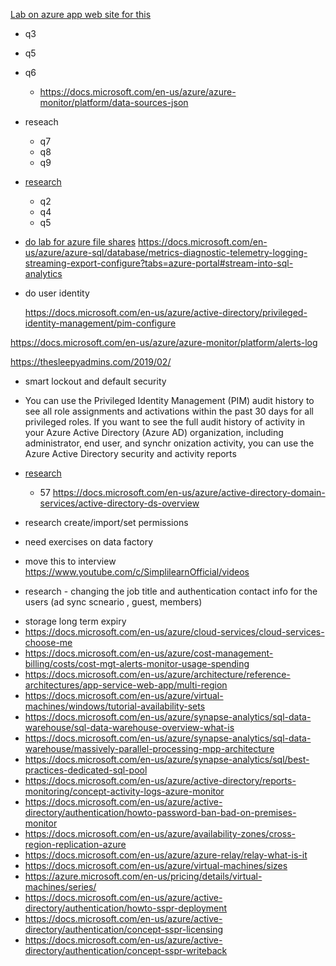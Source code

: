 [Lab on azure app web site for this](https://www.examtopics.com/exams/microsoft/az-304/view/) 
* q3
* q5
* q6
  * https://docs.microsoft.com/en-us/azure/azure-monitor/platform/data-sources-json

* reseach 
  * q7
  * q8
  * q9

* [research](https://www.examtopics.com/exams/microsoft/az-304/view/4/)
  * q2
  * q4
  * q5


* [do lab for azure file shares](https://docs.microsoft.com/en-us/azure/storage/files/)
https://docs.microsoft.com/en-us/azure/azure-sql/database/metrics-diagnostic-telemetry-logging-streaming-export-configure?tabs=azure-portal#stream-into-sql-analytics

* do user identity 

  https://docs.microsoft.com/en-us/azure/active-directory/privileged-identity-management/pim-configure

 
 https://docs.microsoft.com/en-us/azure/azure-monitor/platform/alerts-log
  


https://thesleepyadmins.com/2019/02/

* smart lockout and default security
* You can use the Privileged Identity Management (PIM) audit history to see all role assignments and activations within the past 30 days for all privileged roles. If you want to see the full audit history of activity in your Azure Active Directory (Azure AD) organization, including administrator, end user, and synchr
onization activity, you can use the Azure Active Directory security and activity reports

* [research](https://www.examtopics.com/exams/microsoft/az-304/view/15/)
  * 57
https://docs.microsoft.com/en-us/azure/active-directory-domain-services/active-directory-ds-overview

* research create/import/set permissions








* need exercises on data factory

* move this to interview
  https://www.youtube.com/c/SimplilearnOfficial/videos

* research - changing the job title and authentication contact info for the users (ad sync scneario , guest, members)

- storage long term expiry
- https://docs.microsoft.com/en-us/azure/cloud-services/cloud-services-choose-me
- https://docs.microsoft.com/en-us/azure/cost-management-billing/costs/cost-mgt-alerts-monitor-usage-spending
- https://docs.microsoft.com/en-us/azure/architecture/reference-architectures/app-service-web-app/multi-region
- https://docs.microsoft.com/en-us/azure/virtual-machines/windows/tutorial-availability-sets
- https://docs.microsoft.com/en-us/azure/synapse-analytics/sql-data-warehouse/sql-data-warehouse-overview-what-is
- https://docs.microsoft.com/en-us/azure/synapse-analytics/sql-data-warehouse/massively-parallel-processing-mpp-architecture
- https://docs.microsoft.com/en-us/azure/synapse-analytics/sql/best-practices-dedicated-sql-pool
- https://docs.microsoft.com/en-us/azure/active-directory/reports-monitoring/concept-activity-logs-azure-monitor
- https://docs.microsoft.com/en-us/azure/active-directory/authentication/howto-password-ban-bad-on-premises-monitor
- https://docs.microsoft.com/en-us/azure/availability-zones/cross-region-replication-azure
- https://docs.microsoft.com/en-us/azure/azure-relay/relay-what-is-it
- https://docs.microsoft.com/en-us/azure/virtual-machines/sizes
- https://azure.microsoft.com/en-us/pricing/details/virtual-machines/series/
- https://docs.microsoft.com/en-us/azure/active-directory/authentication/howto-sspr-deployment
- https://docs.microsoft.com/en-us/azure/active-directory/authentication/concept-sspr-licensing
- https://docs.microsoft.com/en-us/azure/active-directory/authentication/concept-sspr-writeback
